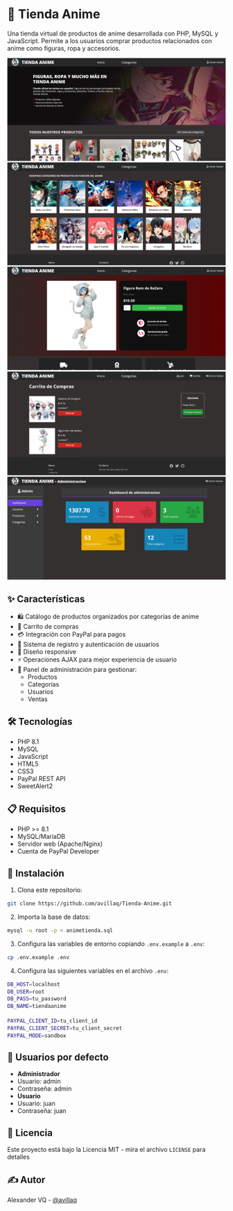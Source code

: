 # 🏪 Tienda Anime 

Una tienda virtual de productos de anime desarrollada con PHP, MySQL y JavaScript. Permite a los usuarios comprar productos relacionados con anime como figuras, ropa y accesorios.

![inicio](screenshots/home.png)
![categorias](screenshots/categorias.png)
![producto](screenshots/producto.png)
![carrito](screenshots/carrito.png)
![admin](screenshots/admin.png)

## ✨ Características

- 🛍️ Catálogo de productos organizados por categorías de anime
- 🛒 Carrito de compras
- 💳 Integración con PayPal para pagos
- 👤 Sistema de registro y autenticación de usuarios
- 📱 Diseño responsive
- ⚡ Operaciones AJAX para mejor experiencia de usuario
- 🔐 Panel de administración para gestionar:
  - Productos
  - Categorías  
  - Usuarios
  - Ventas

## 🛠️ Tecnologías

- PHP 8.1
- MySQL 
- JavaScript
- HTML5
- CSS3
- PayPal REST API
- SweetAlert2

## 📋 Requisitos

- PHP >= 8.1
- MySQL/MariaDB
- Servidor web (Apache/Nginx)
- Cuenta de PayPal Developer

## 🚀 Instalación

1. Clona este repositorio:
```bash
git clone https://github.com/avillaq/Tienda-Anime.git
```

2. Importa la base de datos:
```bash
mysql -u root -p < animetienda.sql
```

3. Configura las variables de entorno copiando `.env.example` a `.env`:
```bash
cp .env.example .env
```

4. Configura las siguientes variables en el archivo `.env`:
```bash
DB_HOST=localhost
DB_USER=root 
DB_PASS=tu_password
DB_NAME=tiendaanime

PAYPAL_CLIENT_ID=tu_client_id
PAYPAL_CLIENT_SECRET=tu_client_secret
PAYPAL_MODE=sandbox
```

## 👥 Usuarios por defecto
- **Administrador**
 - Usuario: admin
 - Contraseña: admin
- **Usuario**
 - Usuario: juan
 - Contraseña: juan

## 📄 Licencia
Este proyecto está bajo la Licencia MIT - mira el archivo `LICENSE` para detalles

## ✍️ Autor
Alexander VQ - [@avillaq](https://github.com/avillaq)